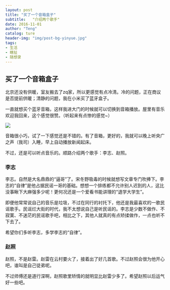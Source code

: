 ```yaml
---
layout: post
title: "买了一个音箱盒子"
subtitle:   "介绍两个歌手"
date: 2016-11-01
author: "Teng"
catalog: ture
header-img: "img/post-bg-yinyue.jpg"
tags:
- 生活
- 瞎扯
- 随想录
---
```



## 买了一个音箱盒子

北京还没有供暖，室友搬去了zq家，所以更感觉有点冷清。冷的问题，正在商议是否提前供暖；清静的问题，我在小米买了蓝牙盒子。

一直就想买个蓝牙音箱，这样我进大门的时候就可以切换到音箱播放。屋里有音乐欢迎我回来，这个感觉很赞。（听起来有点惨的感觉~）

![](http://7xtgob.com1.z0.glb.clouddn.com/16-11-1/40731384.jpg)

音箱很小巧，试了一下感觉还是不错的。有了音箱，更好的，我就可以晚上听央广之声（我司）入睡，早上自动播放新闻起床。

不过，还是可以听点音乐的。顺路介绍两个歌手：李志、赵照。

### 李志

李志。自然是大名鼎鼎的“逼哥”了。宋冬野吸毒的时候就想写文章专门吹捧下。李志的“自律”是他占据民谣一哥的基础。想想一个排练都不允许别人迟到的人，这比没事瞅下大麻强多少呢！更何况还是一个爱看书能讲理的“退学大学生”。

即便他常常说自己的音乐是垃圾，不过在同行的衬托下，他还是我最喜欢的一歌民谣歌手。民谣烂大街的时代，我不太想说自己是听民谣的。李志是少数不做作、不寂寞、不迷茫的民谣歌手吧，相比之下，其他人就真的有点矫揉做作，一点也听不下去了。

希望你们多听李志，多学李志的“自律”。

### 赵照

赵照，不是赵雷。赵雷在云村要火了，接着出了好几首歌。不过赵照会很为他开心吧，谁叫是自己徒弟呢。

不过师傅还是道行深啊，赵照歌里矫情的就明显比赵雷少多了。希望赵照以后运气好一些吧。







